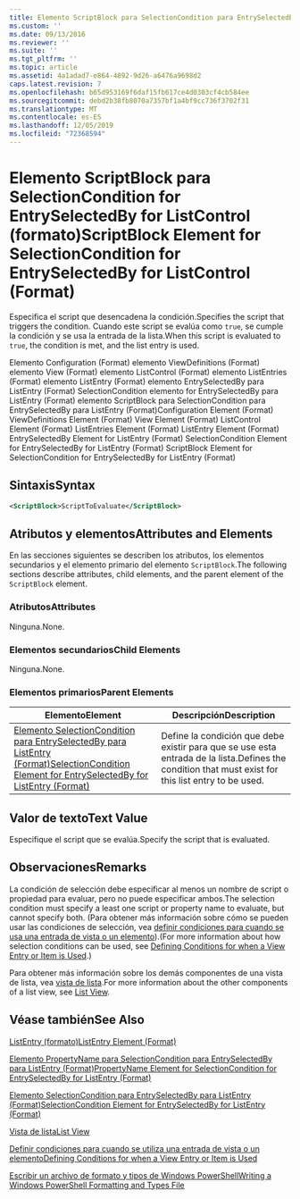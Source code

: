 ```yaml
---
title: Elemento ScriptBlock para SelectionCondition para EntrySelectedBy para ListControl (Format) | Microsoft Docs
ms.custom: ''
ms.date: 09/13/2016
ms.reviewer: ''
ms.suite: ''
ms.tgt_pltfrm: ''
ms.topic: article
ms.assetid: 4a1adad7-e864-4892-9d26-a6476a9698d2
caps.latest.revision: 7
ms.openlocfilehash: b65d953169f6daf15fb617ce4d0303cf4cb584ee
ms.sourcegitcommit: debd2b38fb8070a7357bf1a4bf9cc736f3702f31
ms.translationtype: MT
ms.contentlocale: es-ES
ms.lasthandoff: 12/05/2019
ms.locfileid: "72368594"
---
```

# <a name="scriptblock-element-for-selectioncondition-for-entryselectedby-for-listcontrol-format"></a><span data-ttu-id="5f7da-102">Elemento ScriptBlock para SelectionCondition for EntrySelectedBy for ListControl (formato)</span><span class="sxs-lookup"><span data-stu-id="5f7da-102">ScriptBlock Element for SelectionCondition for EntrySelectedBy for ListControl (Format)</span></span>

<span data-ttu-id="5f7da-103">Especifica el script que desencadena la condición.</span><span class="sxs-lookup"><span data-stu-id="5f7da-103">Specifies the script that triggers the condition.</span></span> <span data-ttu-id="5f7da-104">Cuando este script se evalúa como `true`, se cumple la condición y se usa la entrada de la lista.</span><span class="sxs-lookup"><span data-stu-id="5f7da-104">When this script is evaluated to `true`, the condition is met, and the list entry is used.</span></span>

<span data-ttu-id="5f7da-105">Elemento Configuration (Format) elemento ViewDefinitions (Format) elemento View (Format) elemento ListControl (Format) elemento ListEntries (Format) elemento ListEntry (Format) elemento EntrySelectedBy para ListEntry (Format) SelectionCondition elemento for EntrySelectedBy para ListEntry (Format) elemento ScriptBlock para SelectionCondition para EntrySelectedBy para ListEntry (Format)</span><span class="sxs-lookup"><span data-stu-id="5f7da-105">Configuration Element (Format) ViewDefinitions Element (Format) View Element (Format) ListControl Element (Format) ListEntries Element (Format) ListEntry Element (Format) EntrySelectedBy Element for ListEntry (Format) SelectionCondition Element for EntrySelectedBy for ListEntry (Format) ScriptBlock Element for SelectionCondition for EntrySelectedBy for ListEntry (Format)</span></span>

## <a name="syntax"></a><span data-ttu-id="5f7da-106">Sintaxis</span><span class="sxs-lookup"><span data-stu-id="5f7da-106">Syntax</span></span>

```xml
<ScriptBlock>ScriptToEvaluate</ScriptBlock>
```

## <a name="attributes-and-elements"></a><span data-ttu-id="5f7da-107">Atributos y elementos</span><span class="sxs-lookup"><span data-stu-id="5f7da-107">Attributes and Elements</span></span>

<span data-ttu-id="5f7da-108">En las secciones siguientes se describen los atributos, los elementos secundarios y el elemento primario del elemento `ScriptBlock`.</span><span class="sxs-lookup"><span data-stu-id="5f7da-108">The following sections describe attributes, child elements, and the parent element of the `ScriptBlock` element.</span></span>

### <a name="attributes"></a><span data-ttu-id="5f7da-109">Atributos</span><span class="sxs-lookup"><span data-stu-id="5f7da-109">Attributes</span></span>

<span data-ttu-id="5f7da-110">Ninguna.</span><span class="sxs-lookup"><span data-stu-id="5f7da-110">None.</span></span>

### <a name="child-elements"></a><span data-ttu-id="5f7da-111">Elementos secundarios</span><span class="sxs-lookup"><span data-stu-id="5f7da-111">Child Elements</span></span>

<span data-ttu-id="5f7da-112">Ninguna.</span><span class="sxs-lookup"><span data-stu-id="5f7da-112">None.</span></span>

### <a name="parent-elements"></a><span data-ttu-id="5f7da-113">Elementos primarios</span><span class="sxs-lookup"><span data-stu-id="5f7da-113">Parent Elements</span></span>

|<span data-ttu-id="5f7da-114">Elemento</span><span class="sxs-lookup"><span data-stu-id="5f7da-114">Element</span></span>|<span data-ttu-id="5f7da-115">Descripción</span><span class="sxs-lookup"><span data-stu-id="5f7da-115">Description</span></span>|
|-------------|-----------------|
|[<span data-ttu-id="5f7da-116">Elemento SelectionCondition para EntrySelectedBy para ListEntry (Format)</span><span class="sxs-lookup"><span data-stu-id="5f7da-116">SelectionCondition Element for EntrySelectedBy for ListEntry (Format)</span></span>](./selectioncondition-element-for-entryselectedby-for-listcontrol-format.md)|<span data-ttu-id="5f7da-117">Define la condición que debe existir para que se use esta entrada de la lista.</span><span class="sxs-lookup"><span data-stu-id="5f7da-117">Defines the condition that must exist for this list entry to be used.</span></span>|

## <a name="text-value"></a><span data-ttu-id="5f7da-118">Valor de texto</span><span class="sxs-lookup"><span data-stu-id="5f7da-118">Text Value</span></span>

<span data-ttu-id="5f7da-119">Especifique el script que se evalúa.</span><span class="sxs-lookup"><span data-stu-id="5f7da-119">Specify the script that is evaluated.</span></span>

## <a name="remarks"></a><span data-ttu-id="5f7da-120">Observaciones</span><span class="sxs-lookup"><span data-stu-id="5f7da-120">Remarks</span></span>

<span data-ttu-id="5f7da-121">La condición de selección debe especificar al menos un nombre de script o propiedad para evaluar, pero no puede especificar ambos.</span><span class="sxs-lookup"><span data-stu-id="5f7da-121">The selection condition must specify a least one script or property name to evaluate, but cannot specify both.</span></span> <span data-ttu-id="5f7da-122">(Para obtener más información sobre cómo se pueden usar las condiciones de selección, vea [definir condiciones para cuando se usa una entrada de vista o un elemento](./defining-conditions-for-displaying-data.md)).</span><span class="sxs-lookup"><span data-stu-id="5f7da-122">(For more information about how selection conditions can be used, see [Defining Conditions for when a View Entry or Item is Used](./defining-conditions-for-displaying-data.md).)</span></span>

<span data-ttu-id="5f7da-123">Para obtener más información sobre los demás componentes de una vista de lista, vea [vista de lista](./creating-a-list-view.md).</span><span class="sxs-lookup"><span data-stu-id="5f7da-123">For more information about the other components of a list view, see [List View](./creating-a-list-view.md).</span></span>

## <a name="see-also"></a><span data-ttu-id="5f7da-124">Véase también</span><span class="sxs-lookup"><span data-stu-id="5f7da-124">See Also</span></span>

[<span data-ttu-id="5f7da-125">ListEntry (formato)</span><span class="sxs-lookup"><span data-stu-id="5f7da-125">ListEntry Element (Format)</span></span>](./listentry-element-for-listcontrol-format.md)

[<span data-ttu-id="5f7da-126">Elemento PropertyName para SelectionCondition para EntrySelectedBy para ListEntry (Format)</span><span class="sxs-lookup"><span data-stu-id="5f7da-126">PropertyName Element for SelectionCondition for EntrySelectedBy for ListEntry (Format)</span></span>](./propertyname-element-for-selectioncondition-for-entryselectedby-for-listcontrol-format.md)

[<span data-ttu-id="5f7da-127">Elemento SelectionCondition para EntrySelectedBy para ListEntry (Format)</span><span class="sxs-lookup"><span data-stu-id="5f7da-127">SelectionCondition Element for EntrySelectedBy for ListEntry (Format)</span></span>](./selectioncondition-element-for-entryselectedby-for-listcontrol-format.md)

[<span data-ttu-id="5f7da-128">Vista de lista</span><span class="sxs-lookup"><span data-stu-id="5f7da-128">List View</span></span>](./creating-a-list-view.md)

[<span data-ttu-id="5f7da-129">Definir condiciones para cuando se utiliza una entrada de vista o un elemento</span><span class="sxs-lookup"><span data-stu-id="5f7da-129">Defining Conditions for when a View Entry or Item is Used</span></span>](./defining-conditions-for-displaying-data.md)

[<span data-ttu-id="5f7da-130">Escribir un archivo de formato y tipos de Windows PowerShell</span><span class="sxs-lookup"><span data-stu-id="5f7da-130">Writing a Windows PowerShell Formatting and Types File</span></span>](./writing-a-powershell-formatting-file.md)
